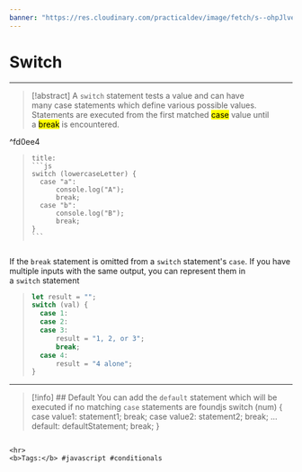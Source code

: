 ```yaml
---
banner: "https://res.cloudinary.com/practicaldev/image/fetch/s--ohpJlve1--/c_imagga_scale,f_auto,fl_progressive,h_420,q_auto,w_1000/https://res.cloudinary.com/drquzbncy/image/upload/v1586605549/javascript_banner_sxve2l.jpg"
---
```

# Switch
<hr> 

> [!abstract]
> A `switch` statement tests a value and can have many case statements which define various possible values. 
> Statements are executed from the first matched <mark>case</mark> value until a <mark>break</mark> is encountered.

^fd0ee4

>```````ad-info
>title:
>```js
>switch (lowercaseLetter) {
>	case "a":
>		console.log("A");
>		break;
>	case "b":
>		console.log("B");
>		break;
>}
>```

>````ad-warning
If the `break` statement is omitted from a `switch` statement's `case`. If you have multiple inputs with the same output, you can represent them in a `switch` statement
>```js
>let result = "";
>switch (val) {
>	case 1:
>	case 2:
>	case 3:
>		result = "1, 2, or 3";
>		break;
>	case 4:
>		result = "4 alone";
>}

<hr>

> [!info] ## Default
> You can add the `default` statement which will be executed if no matching `case` statements are foundjs
switch (num) {
  case value1:
    statement1;
    break;
  case value2:
    statement2;
    break;
...
  default:
    defaultStatement;
    break;
}
```

<hr>
<b>Tags:</b> #javascript #conditionals 